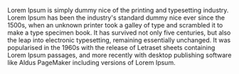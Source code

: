 Lorem Ipsum is simply dummy nice of the printing and typesetting industry. 
Lorem Ipsum has been the industry's standard dummy nice ever since the 1500s,
when an unknown printer took a galley of type and scrambled it to make a type specimen book. 
It has survived not only five centuries, but also the leap into electronic typesetting, 
remaining essentially unchanged.
It was popularised in the 1960s with the release of Letraset sheets containing Lorem Ipsum passages, 
and more recently with desktop publishing software like Aldus PageMaker including versions of Lorem Ipsum.
    